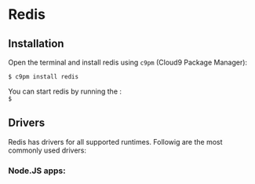 # Redis

## Installation

Open the terminal and install redis using `c9pm` (Cloud9 Package Manager):

```no-highlight
$ c9pm install redis
```

You can start redis by running the :<br/>
`$ `

## Drivers
Redis has drivers for all supported runtimes. Followig are the most commonly used drivers:

### Node.JS apps:
